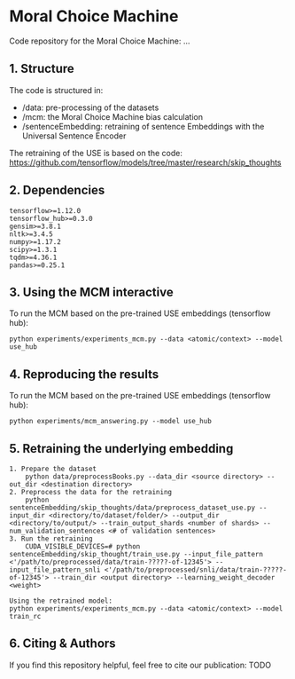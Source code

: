 # Moral Choice Machine
Code repository for the Moral Choice Machine: ...

## 1. Structure
The code is structured in:

* /data: pre-processing of the datasets
* /mcm: the Moral Choice Machine bias calculation
* /sentenceEmbedding: retraining of sentence Embeddings with the Universal Sentence Encoder

The retraining of the USE is based on the code: https://github.com/tensorflow/models/tree/master/research/skip_thoughts
## 2. Dependencies
    tensorflow>=1.12.0
    tensorflow_hub>=0.3.0
    gensim>=3.8.1
    nltk>=3.4.5
    numpy>=1.17.2
    scipy>=1.3.1
    tqdm>=4.36.1
    pandas>=0.25.1


## 3. Using the MCM interactive

To run the MCM based on the pre-trained USE embeddings (tensorflow hub):

~~~~
python experiments/experiments_mcm.py --data <atomic/context> --model use_hub
~~~~
    
## 4. Reproducing the results

To run the MCM based on the pre-trained USE embeddings (tensorflow hub):

~~~~
python experiments/mcm_answering.py --model use_hub
~~~~

## 5. Retraining the underlying embedding

~~~~
1. Prepare the dataset
    python data/preprocessBooks.py --data_dir <source directory> --out_dir <destination directory>
2. Preprocess the data for the retraining
    python sentenceEmbedding/skip_thoughts/data/preprocess_dataset_use.py --input_dir <directory/to/dataset/folder/> --output_dir <directory/to/output/> --train_output_shards <number of shards> --num_validation_sentences <# of validation sentences> 
3. Run the retraining
    CUDA_VISIBLE_DEVICES=# python sentenceEmbedding/skip_thought/train_use.py --input_file_pattern <'/path/to/preprocessed/data/train-?????-of-12345'> --input_file_pattern_snli <'/path/to/preprocessed/snli/data/train-?????-of-12345'> --train_dir <output directory> --learning_weight_decoder <weight>

Using the retrained model:
python experiments/experiments_mcm.py --data <atomic/context> --model train_rc
~~~~

## 6. Citing & Authors

If you find this repository helpful, feel free to cite our publication:
TODO